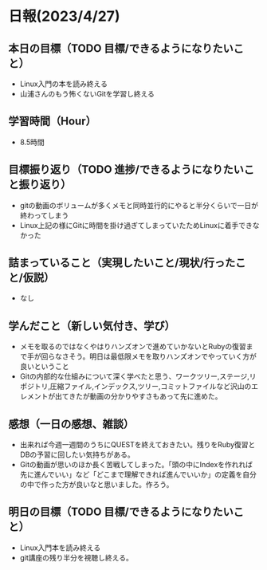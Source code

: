 # 日報(2023/4/27)

## 本日の目標（TODO 目標/できるようになりたいこと）

- Linux入門の本を読み終える
- 山浦さんのもう怖くないGitを学習し終える

## 学習時間（Hour）
- 8.5時間

## 目標振り返り（TODO 進捗/できるようになりたいこと振り返り）

- gitの動画のボリュームが多くメモと同時並行的にやると半分くらいで一日が終わってしまう
- Linux上記の様にGitに時間を掛け過ぎてしまっていたためLinuxに着手できなかった

## 詰まっていること（実現したいこと/現状/行ったこと/仮説）

- なし


## 学んだこと（新しい気付き、学び）

- メモを取るのではなくやはりハンズオンで進めていかないとRubyの復習まで手が回らなさそう。明日は最低限メモを取りハンズオンでやっていく方が良いということ
- Gitの内部的な仕組みについて深く学べたと思う、ワークツリー,ステージ,リポジトリ,圧縮ファイル,インデックス,ツリー,コミットファイルなど沢山のエレメントが出てきたが動画の分かりやすさもあって先に進めた。

## 感想（一日の感想、雑談）

- 出来れば今週一週間のうちにQUESTを終えておきたい。残りをRuby復習とDBの予習に回したい気持ちがある。
- Gitの動画が思いのほか長く苦戦してしまった。「頭の中にIndexを作れれば先に進んでいい」など「どこまで理解できれば進んでいいか」の定義を自分の中で作った方が良いなと思いました。作ろう。

## 明日の目標（TODO 目標/できるようになりたいこと）

- Linux入門本を読み終える
- git講座の残り半分を視聴し終える。
